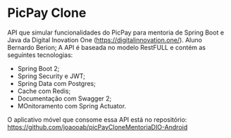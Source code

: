 # PicPay Clone

API que simular funcionalidades do PicPay para mentoria de Spring Boot e Java da Digital Inovation One (https://digitalinnovation.one/).
Aluno Bernardo Berion;
A API é baseada no modelo RestFULL e contém as seguintes tecnologias:

- Spring Boot 2;
- Spring Security e JWT;
- Spring Data com Postgres;
- Cache com Redis;
- Documentação com Swagger 2;
- MOnitoramento com Spring Actuator.

O aplicativo móvel que consome essa API está no repositório: https://github.com/joaooab/picPayCloneMentoriaDIO-Android
